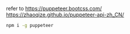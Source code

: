 
refer to https://puppeteer.bootcss.com/
https://zhaoqize.github.io/puppeteer-api-zh_CN/


```sh
npm i -g puppeteer
```

